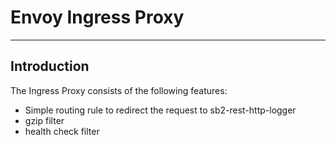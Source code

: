 # Envoy Ingress Proxy

---------------
## Introduction

The Ingress Proxy consists of the following features:
- Simple routing rule to redirect the request to sb2-rest-http-logger
- gzip filter
- health check filter
